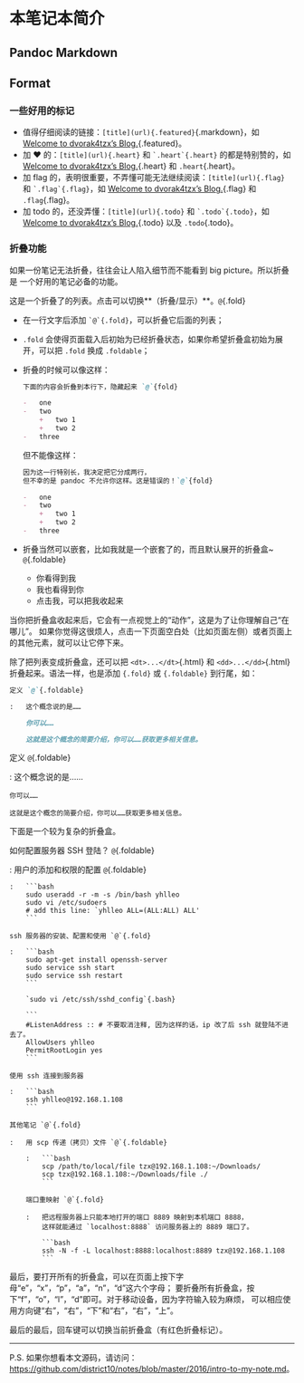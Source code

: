 # 本笔记本简介


## Pandoc Markdown

## Format

### 一些好用的标记

-   值得仔细阅读的链接：`[title](url){.featured}`{.markdown}，如
    [Welcome to dvorak4tzx’s Blog.](http://tangzx.qiniudn.com){.featured}。
-   加 ♥ 的：`[title](url){.heart}` 和 `` `.heart`{.heart} `` 的都是特别赞的，如
    [Welcome to dvorak4tzx’s Blog.](http://tangzx.qiniudn.com){.heart} 和
    `.heart`{.heart}。
-   加 flag 的，表明很重要，不弄懂可能无法继续阅读：`[title](url){.flag}` 和 `` `.flag`{.flag} ``，如
    [Welcome to dvorak4tzx’s Blog.](http://tangzx.qiniudn.com){.flag} 和
    `.flag`{.flag}。
-   加 todo 的，还没弄懂：`[title](url){.todo}` 和 `` `.todo`{.todo} ``，如
    [Welcome to dvorak4tzx’s Blog.](http://tangzx.qiniudn.com){.todo} 以及
    `.todo`{.todo}。

### 折叠功能

如果一份笔记无法折叠，往往会让人陷入细节而不能看到 big picture。所以折叠是
一个好用的笔记必备的功能。

这是一个折叠了的列表。点击可以切换**（折叠/显示）**。`@`{.fold}

-   在一行文字后添加 `` `@`{.fold} ``，可以折叠它后面的列表；
-   `.fold` 会使得页面载入后初始为已经折叠状态，如果你希望折叠盒初始为展开，可以把
    `.fold` 换成 `.foldable`；
-   折叠的时候可以像这样：

    ```markdown
    下面的内容会折叠到本行下，隐藏起来 `@`{fold}

    -   one
    -   two
        +   two 1
        +   two 2
    -   three
    ```

    但不能像这样：

    ```markdown
    因为这一行特别长，我决定把它分成两行，
    但不幸的是 pandoc 不允许你这样。这是错误的！`@`{fold}

    -   one
    -   two
        +   two 1
        +   two 2
    -   three
    ```

-   折叠当然可以嵌套，比如我就是一个嵌套了的，而且默认展开的折叠盒~ `@`{.foldable}

    +   你看得到我
    +   我也看得到你
    +   点击我，可以把我收起来

当你把折叠盒收起来后，它会有一点视觉上的“动作”，这是为了让你理解自己“在哪儿”。
如果你觉得这很烦人，点击一下页面空白处（比如页面左侧）或者页面上的其他元素，就可以让它停下来。

除了把列表变成折叠盒，还可以把 `<dt>...</dt>`{.html} 和 `<dd>...</dd>`{.html}
折叠起来。语法一样，也是添加 `{.fold}` 或 `{.foldable}` 到行尾，如：

```markdown
定义 `@`{.foldable}

:   这个概念说的是……

    你可以……

    这就是这个概念的简要介绍，你可以……获取更多相关信息。
```

定义 `@`{.foldable}

:   这个概念说的是……

    你可以……

    这就是这个概念的简要介绍，你可以……获取更多相关信息。

下面是一个较为复杂的折叠盒。

如何配置服务器 SSH 登陆？ `@`{.foldable}

:   用户的添加和权限的配置 `@`{.foldable}

    :   ```bash
        sudo useradd -r -m -s /bin/bash yhlleo
        sudo vi /etc/sudoers
        # add this line: `yhlleo ALL=(ALL:ALL) ALL'
        ```

    ssh 服务器的安装、配置和使用 `@`{.fold}

    :   ```bash
        sudo apt-get install openssh-server
        sudo service ssh start
        sudo service ssh restart
        ```

        `sudo vi /etc/ssh/sshd_config`{.bash}

        ```
        #ListenAddress :: # 不要取消注释, 因为这样的话，ip 改了后 ssh 就登陆不进去了。
        AllowUsers yhlleo
        PermitRootLogin yes
        ```

    使用 ssh 连接到服务器

    :   ```bash
        ssh yhlleo@192.168.1.108
        ```

    其他笔记 `@`{.fold}

    :   用 scp 传递（拷贝）文件 `@`{.foldable}

        :   ```bash
            scp /path/to/local/file tzx@192.168.1.108:~/Downloads/
            scp tzx@192.168.1.108:~/Downloads/file ./
            ```

        端口重映射 `@`{.fold}

        :   把远程服务器上只能本地打开的端口 8889 映射到本机端口 8888，
            这样就能通过 `localhost:8888` 访问服务器上的 8889 端口了。

            ```bash
            ssh -N -f -L localhost:8888:localhost:8889 tzx@192.168.1.108
            ```

最后，要打开所有的折叠盒，可以在页面上按下字母“e”，“x”，“p”，“a”，“n”，“d”这六个字母；
要折叠所有折叠盒，按下“f”，“o”，“l”，“d”即可。对于移动设备，因为字符输入较为麻烦，
可以相应使用方向键“右”，“右”，“下”和“右”，“右”，“上”。

最后的最后，回车键可以切换当前折叠盒（有红色折叠标记）。

---

P.S. 如果你想看本文源码，请访问：<https://github.com/district10/notes/blob/master/2016/intro-to-my-note.md>。
